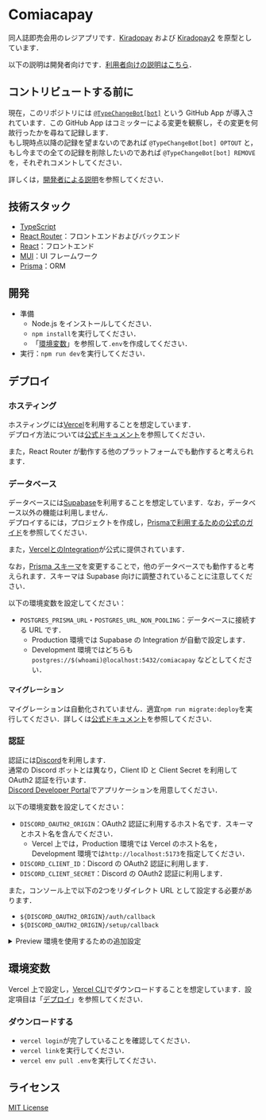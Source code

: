 # Comiacapay

同人誌即売会用のレジアプリです．[Kiradopay](https://github.com/takemar/kiradopay) および [Kiradopay2](https://github.com/cm-ayf/kiradopay2) を原型としています．

以下の説明は開発者向けです．[利用者向けの説明はこちら](docs/index.md)．

## コントリビュートする前に

現在，このリポジトリには [`@TypeChangeBot[bot]`](https://github.com/apps/typechangebot) という GitHub App が導入されています．この GitHub App はコミッターによる変更を観察し，その変更を何故行ったかを尋ねて記録します．  
もし現時点以降の記録を望まないのであれば `@TypeChangeBot[bot] OPTOUT` と，もし今までの全ての記録を削除したいのであれば `@TypeChangeBot[bot] REMOVE` を，それぞれコメントしてください．

詳しくは，[開発者による説明](https://cse-rdyer-05.unl.edu/tcbot/)を参照してください．

## 技術スタック

- [TypeScript](https://www.typescriptlang.org/)
- [React Router](https://reactrouter.com/)：フロントエンドおよびバックエンド
- [React](https://reactjs.org/)：フロントエンド
- [MUI](https://mui.com/)：UI フレームワーク
- [Prisma](https://www.prisma.io/)：ORM

## 開発

- 準備
  - Node.js をインストールしてください．
  - `npm install`を実行してください．
  - 「[環境変数](#環境変数)」を参照して`.env`を作成してください．
- 実行：`npm run dev`を実行してください．

## デプロイ

### ホスティング

ホスティングには[Vercel](https://vercel.com/)を利用することを想定しています．  
デプロイ方法については[公式ドキュメント](https://vercel.com/docs/concepts/deployments/overview)を参照してください．

また，React Router が動作する他のプラットフォームでも動作すると考えられます．

### データベース

データベースには[Supabase](https://supabase.com/)を利用することを想定しています．なお，データベース以外の機能は利用しません．  
デプロイするには，プロジェクトを作成し，[Prismaで利用するための公式のガイド](https://supabase.com/partners/integrations/prisma)を参照してください．

また，[VercelとのIntegration](https://vercel.com/integrations/supabase)が公式に提供されています．

なお，[Prisma スキーマ](prisma/schema.prisma)を変更することで，他のデータベースでも動作すると考えられます．スキーマは Supabase 向けに調整されていることに注意してください．

以下の環境変数を設定してください：

- `POSTGRES_PRISMA_URL`・`POSTGRES_URL_NON_POOLING`：データベースに接続する URL です．
  - Production 環境では Supabase の Integration が自動で設定します．
  - Development 環境ではどちらも `postgres://$(whoami)@localhost:5432/comiacapay` などとしてください．

#### マイグレーション

マイグレーションは自動化されていません．適宜`npm run migrate:deploy`を実行してください．詳しくは[公式ドキュメント](https://www.prisma.io/docs/concepts/components/prisma-migrate)を参照してください．

### 認証

認証には[Discord](https://discord.com/)を利用します．  
通常の Discord ボットとは異なり，Client ID と Client Secret を利用して OAuth2 認証を行います．  
[Discord Developer Portal](https://discord.com/developers/applications)でアプリケーションを用意してください．

以下の環境変数を設定してください：

- `DISCORD_OAUTH2_ORIGIN`：OAuth2 認証に利用するホスト名です．スキーマとホスト名を含んでください．
  - Vercel 上では，Production 環境では Vercel のホスト名を，Development 環境では`http://localhost:5173`を指定してください．
- `DISCORD_CLIENT_ID`：Discord の OAuth2 認証に利用します．
- `DISCORD_CLIENT_SECRET`：Discord の OAuth2 認証に利用します．

また，コンソール上で以下の2つをリダイレクト URL として設定する必要があります．

- `${DISCORD_OAUTH2_ORIGIN}/auth/callback`
- `${DISCORD_OAUTH2_ORIGIN}/setup/callback`

<details>
<summary>Preview 環境を使用するための追加設定</summary>

Discord は Production 環境以外にリダイレクトできないため，上の設定だけでは Preview 環境で OAuth2 認証ができません．  
Comiacapay ではトランポリンという機構を利用して Preview 環境で OAuth2 認証を行うことができます．トランポリンでは，Production 環境が一度認可コードを受け取り，それを暗号化して Preview 環境に送信します．

トランポリンを利用するためには，以下の設定が必要です：

- Preview 環境の `DISCORD_OAUTH2_ORIGIN` に **Production** 環境のホスト名を設定する
- 全環境共通で `DISCORD_OAUTH2_TRAMPOLINE_KEY` に AES 鍵を設定する
  - `./scripts/generateTrampolineKey.mjs` で生成できます．

トランポリンは `/setup/callback` では利用できないため，Preview 環境でサーバー設定を行うことはできません．

</details>

## 環境変数

Vercel 上で設定し，[Vercel CLI](https://vercel.com/docs/cli)でダウンロードすることを想定しています．設定項目は「[デプロイ](#デプロイ)」を参照してください．

### ダウンロードする

- `vercel login`が完了していることを確認してください．
- `vercel link`を実行してください．
- `vercel env pull .env`を実行してください．

## ライセンス

[MIT License](LICENSE)

